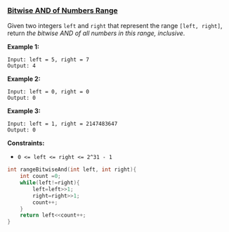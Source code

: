 ### [Bitwise AND of Numbers Range](https://leetcode.com/problems/bitwise-and-of-numbers-range/)

Given two integers `left` and `right` that represent the range `[left, right]`, return *the bitwise AND of all numbers in this range, inclusive*.

 

**Example 1:**

```
Input: left = 5, right = 7
Output: 4
```

**Example 2:**

```
Input: left = 0, right = 0
Output: 0
```

**Example 3:**

```
Input: left = 1, right = 2147483647
Output: 0
```

 

**Constraints:**

- `0 <= left <= right <= 2^31 - 1`

```C
int rangeBitwiseAnd(int left, int right){
    int count =0;
    while(left!=right){
        left=left>>1;
        right=right>>1;
        count++;
    }
    return left<<count++;
}
```

